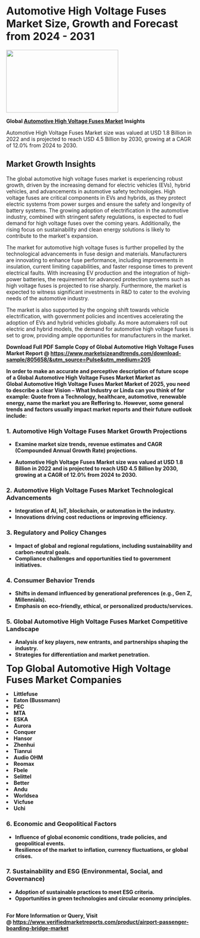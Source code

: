 <H1>Automotive High Voltage Fuses Market Size, Growth and Forecast from 2024 - 2031</H1><img class="aligncenter size-medium wp-image-584254" src="https://thirdeyenews.in/wp-content/uploads/2024/09/Global-Market-Research-300x168.jpeg" alt="" width="300" height="168" /><p><strong>Global&nbsp;<a href="https://www.marketsizeandtrends.com/download-sample/805658/&amp;utm_source=Pulse&amp;utm_medium=205">Automotive High Voltage Fuses Market</a> Insights</strong></p><p>Automotive High Voltage Fuses Market size was valued at USD 1.8 Billion in 2022 and is projected to reach USD 4.5 Billion by 2030, growing at a CAGR of 12.0% from 2024 to 2030.</p><p><h2>Market Growth Insights</h2> <p>The global automotive high voltage fuses market is experiencing robust growth, driven by the increasing demand for electric vehicles (EVs), hybrid vehicles, and advancements in automotive safety technologies. High voltage fuses are critical components in EVs and hybrids, as they protect electric systems from power surges and ensure the safety and longevity of battery systems. The growing adoption of electrification in the automotive industry, combined with stringent safety regulations, is expected to fuel demand for high voltage fuses over the coming years. Additionally, the rising focus on sustainability and clean energy solutions is likely to contribute to the market's expansion.</p> <p><strong></strong></p> <p>The market for automotive high voltage fuses is further propelled by the technological advancements in fuse design and materials. Manufacturers are innovating to enhance fuse performance, including improvements in insulation, current limiting capabilities, and faster response times to prevent electrical faults. With increasing EV production and the integration of high-power batteries, the requirement for advanced protection systems such as high voltage fuses is projected to rise sharply. Furthermore, the market is expected to witness significant investments in R&D to cater to the evolving needs of the automotive industry.</p> <p>The market is also supported by the ongoing shift towards vehicle electrification, with government policies and incentives accelerating the adoption of EVs and hybrid vehicles globally. As more automakers roll out electric and hybrid models, the demand for automotive high voltage fuses is set to grow, providing ample opportunities for manufacturers in the market.</p> <p><strong></p><p><span class=""><strong>Download Full PDF Sample Copy of Global Automotive High Voltage Fuses Market Report</strong> @ <a href="https://www.marketsizeandtrends.com/download-sample/805658/&amp;utm_source=Pulse&amp;utm_medium=205" target="_blank">https://www.marketsizeandtrends.com/download-sample/805658/&amp;utm_source=Pulse&amp;utm_medium=205</a></span></p><p>In order to make an accurate and perceptive description of future scope of a Global&nbsp;Automotive High Voltage Fuses Market Market as Global&nbsp;Automotive High Voltage Fuses Market Market of 2025, you need to describe a clear Vision &ndash; What Industry or Linda can you think of for example: Quote from a Technology, healthcare, automotive, renewable energy, name the market you are Reffering to. However, some general trends and factors usually impact market reports and their future outlook include:</p><h3>1.&nbsp;<strong>Automotive High Voltage Fuses Market Growth Projections</strong></h3><ul><li>Examine market size trends, revenue estimates and CAGR (Compounded Annual Growth Rate) projections.</li><li><p>Automotive High Voltage Fuses Market size was valued at USD 1.8 Billion in 2022 and is projected to reach USD 4.5 Billion by 2030, growing at a CAGR of 12.0% from 2024 to 2030.</p></li></ul><h3>2.&nbsp;<strong>Automotive High Voltage Fuses Market Technological Advancements</strong></h3><ul><li>Integration of AI, IoT, blockchain, or automation in the industry.</li><li>Innovations driving cost reductions or improving efficiency.</li></ul><h3>3.&nbsp;<strong>Regulatory and Policy Changes</strong></h3><ul><li>Impact of global and regional regulations, including sustainability and carbon-neutral goals.</li><li>Compliance challenges and opportunities tied to government initiatives.</li></ul><h3>4.&nbsp;<strong>Consumer Behavior Trends</strong></h3><ul><li>Shifts in demand influenced by generational preferences (e.g., Gen Z, Millennials).</li><li>Emphasis on eco-friendly, ethical, or personalized products/services.</li></ul><h3>5.&nbsp;<strong>Global Automotive High Voltage Fuses Market Competitive Landscape</strong></h3><ul><li>Analysis of key players, new entrants, and partnerships shaping the industry.</li><li>Strategies for differentiation and market penetration.</li></ul><p data-pm-slice="1 1 []"><span style="color: inherit; font-family: inherit; font-size: 25px;">Top Global Automotive High Voltage Fuses Market Companies</span></p><div class="" data-test-id=""><p><li>Littlefuse</li><li> Eaton (Bussmann)</li><li> PEC</li><li> MTA</li><li> ESKA</li><li> Aurora</li><li> Conquer</li><li> Hansor</li><li> Zhenhui</li><li> Tianrui</li><li> Audio OHM</li><li> Reomax</li><li> Fbele</li><li> Selittel</li><li> Better</li><li> Andu</li><li> Worldsea</li><li> Vicfuse</li><li> Uchi</li></p></div><h3>6.&nbsp;<strong>Economic and Geopolitical Factors</strong></h3><ul><li>Influence of global economic conditions, trade policies, and geopolitical events.</li><li>Resilience of the market to inflation, currency fluctuations, or global crises.</li></ul><h3>7.&nbsp;<strong>Sustainability and ESG (Environmental, Social, and Governance)</strong></h3><ul><li>Adoption of sustainable practices to meet ESG criteria.</li><li>Opportunities in green technologies and circular economy principles.</li></ul><h2><strong style="font-size: 14px;">For More Information or Query, Visit @&nbsp;</strong><a style="background-color: #ffffff; font-size: 14px;" href="https://www.marketsizeandtrends.com/report/automotive-high-voltage-fuses-market/" target="_blank">https://www.verifiedmarketreports.com/product/airport-passenger-boarding-bridge-market</a></h2>
